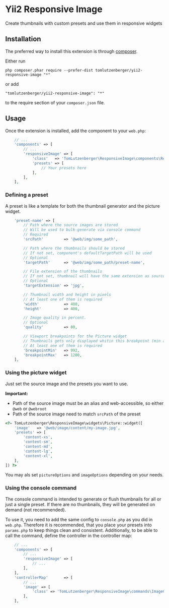 # Yii2 Responsive Image

Create thumbnails with custom presets and use them in responsive widgets

## Installation

The preferred way to install this extension is through [composer](http://getcomposer.org/download/).

Either run

```
php composer.phar require --prefer-dist tomlutzenberger/yii2-responsive-image "*"
```

or add

```
"tomlutzenberger/yii2-responsive-image": "*"
```

to the require section of your `composer.json` file.


## Usage

Once the extension is installed, add the component to your `web.php`:

```php
    // ...
    'components' => [
        // ...
        'responsiveImage' => [
            'class'   => 'TomLutzenberger\ResponsiveImage\components\ResponsiveImage',
            'presets' => [
                // Your presets here
            ],
        ],
    ],
```

### Defining a preset

A preset is like a template for both the thumbnail generator and the picture widget.

```php
    'preset-name' => [
        // Path where the source images are stored
        // Will be used to bulk-generate via console command
        // Required
        'srcPath'         => '@web/img/some_path',

        // Path where the thumbnails should be stored
        // If not set, component's defaultTargetPath will be used
        // Optional
        'targetPath'      => '@web/img/some_path/preset-name',

        // File extension of the thumbnails
        // If not set, thumbnail will have the same extension as source file
        // Optional
        'targetExtension' => 'jpg',

        // Thumbnail width and height in pixels
        // At least one of them is required
        'width'           => 480,
        'height'          => 400,

        // Image quality in percent.
        // Optional
        'quality'         => 80,

        // Viewport breakpoints for the Picture widget
        // Thumbnails gets only displayed whitin this breakpoint (min and/or max)
        // At least one of them is required
        'breakpointMin'   => 992,
        'breakpointMax'   => 1200,
    ],
```

### Using the picture widget

Just set the source image and the presets you want to use.

**Important:**
* Path of the source image must be an alias and web-accessible, so either `@web`
or `@webroot`
* Path of the source image need to match `srcPath` of the preset

```php
<?= TomLutzenberger\ResponsiveImage\widgets\Picture::widget([
    'image'   => '@web/image/content/my-image.jpg',
    'presets' => [
        'content-xs',
        'content-sm',
        'content-md',
        'content-lg',
        'content-xl',
    ],
]) ?>
```

You may als set `pictureOptions` and `imageOptions` depending on your needs.

### Using the console command

The console command is intended to generate or flush thumbnails for all or just 
a single preset. If there are no thumbnails, they will be generated on demand
(not recommended).

To use it, you need to add the same config to `console.php` as you did in 
`web.php`. Therefore it is recommended, that you place your presets into
`params.php` to keep things clean and consistent.
Additionally, to be able to call the command, define the controller 
in the controller map:

```php
    // ...
    'components' => [
        // ...
        'responsiveImage' => [
            // ...
        ],
    ],
    'controllerMap'       => [
        // ...
        'image' => [
            'class' => 'TomLutzenberger\ResponsiveImage\commands\ImageController',
        ],
    ],
`````
